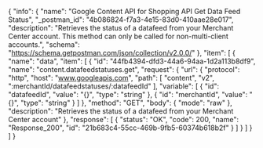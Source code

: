 {
  "info": {
    "name": "Google Content API for Shopping API Get Data Feed Status",
    "_postman_id": "4b086824-f7a3-4e15-83d0-410aae28e017",
    "description": "Retrieves the status of a datafeed from your Merchant Center account. This method can only be called for non-multi-client accounts.",
    "schema": "https://schema.getpostman.com/json/collection/v2.0.0/"
  },
  "item": [
    {
      "name": "data",
      "item": [
        {
          "id": "44fb4394-dfd3-44a6-94aa-1d2a113b8df9",
          "name": "content.datafeedstatuses.get",
          "request": {
            "url": {
              "protocol": "http",
              "host": "www.googleapis.com",
              "path": [
                "content",
                "v2",
                ":merchantId/datafeedstatuses/:datafeedId"
              ],
              "variable": [
                {
                  "id": "datafeedId",
                  "value": "{}",
                  "type": "string"
                },
                {
                  "id": "merchantId",
                  "value": "{}",
                  "type": "string"
                }
              ]
            },
            "method": "GET",
            "body": {
              "mode": "raw"
            },
            "description": "Retrieves the status of a datafeed from your Merchant Center account"
          },
          "response": [
            {
              "status": "OK",
              "code": 200,
              "name": "Response_200",
              "id": "21b683c4-55cc-469b-9fb5-60374b618b2f"
            }
          ]
        }
      ]
    }
  ]
}